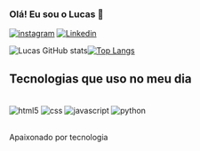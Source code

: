 ### Olá! Eu sou o Lucas 👋


[![instagram](https://img.shields.io/badge/Instagram-E4405F?style=for-the-badge&logo=instagram&logoColor=white)](https://www.instagram.com/lucas_florenci0/)
[![Linkedin](https://img.shields.io/badge/LinkedIn-0077B5?style=for-the-badge&logo=linkedin&logoColor=white)](https://www.linkedin.com/in/lucas-florencio-9270a2245/?trk=opento_sprofile_topcard)



![Lucas GitHub stats](https://github-readme-stats.vercel.app/api?username=LucasFlorencioA&hide=contribs,prs)[![Top Langs](https://github-readme-stats.vercel.app/api/top-langs/?username=LucasFlorencioA&layout=donut)](https://github.com/LucasFlorencioA/github-readme-stats)

## Tecnologias que uso no meu dia

<div style="display: inline_block"><br/>
   <img align="center" alt="html5" src="https://img.shields.io/badge/HTML5-E34F26?style=for-the-badge&logo=html5&logoColor=white" />
   <img align="center" alt="css" src="https://img.shields.io/badge/CSS3-1572B6?style=for-the-badge&logo=css3&logoColor=white" />
   <img align="center" alt="javascript" src="https://img.shields.io/badge/JavaScript-F7DF1E?style=for-the-badge&logo=javascript&logoColor=black" />
   <img align="center" alt="python" src="https://img.shields.io/badge/Python-3776AB?style=for-the-badge&logo=python&logoColor=white" />
</div>
<br/>

Apaixonado por tecnologia


